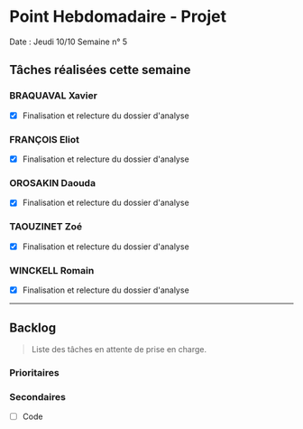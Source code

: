# Point Hebdomadaire - Projet

Date : Jeudi 10/10
Semaine n° 5

## Tâches réalisées cette semaine

### BRAQUAVAL Xavier

- [x] Finalisation et relecture du dossier d'analyse

### FRANÇOIS Eliot

- [x] Finalisation et relecture du dossier d'analyse

### OROSAKIN Daouda

- [x] Finalisation et relecture du dossier d'analyse

### TAOUZINET Zoé

- [x] Finalisation et relecture du dossier d'analyse

### WINCKELL Romain

- [x] Finalisation et relecture du dossier d'analyse


---

## Backlog

> Liste des tâches en attente de prise en charge.

### Prioritaires



### Secondaires

- [ ] Code
